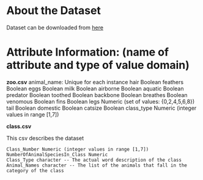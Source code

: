 # About the Dataset
Dataset can be downloaded from [here](https://www.kaggle.com/uciml/zoo-animal-classification?select=class.csv)


# Attribute Information: (name of attribute and type of value domain)

**zoo.csv**
    animal_name: Unique for each instance
    hair Boolean
    feathers Boolean
    eggs Boolean
    milk Boolean
    airborne Boolean
    aquatic Boolean
    predator Boolean
    toothed Boolean
    backbone Boolean
    breathes Boolean
    venomous Boolean
    fins Boolean
    legs Numeric (set of values: {0,2,4,5,6,8})
    tail Boolean
    domestic Boolean
    catsize Boolean
    class_type Numeric (integer values in range [1,7])

**class.csv**

This csv describes the dataset

    Class_Number Numeric (integer values in range [1,7])
    NumberOfAnimalSpeciesIn_Class Numeric
    Class_Type character -- The actual word description of the class
    Animal_Names character -- The list of the animals that fall in the category of the class
